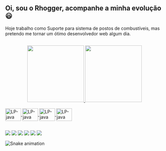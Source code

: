 ## Oi, sou o Rhogger, acompanhe a minha evolução 😃


Hoje trabalho como Suporte para sistema de postos de combustíveis, mas pretendo me tornar um ótimo desenvolvedor web algum dia.

##

<div align="center">
  <a href="https://github.com/rhogger">
  <img height="180em" src="https://github-readme-stats.vercel.app/api?username=rhogger&show_icons=true&theme=maroongold&include_all_commits=true&count_private=true"/>
  <img height="180em" src="https://github-readme-stats.vercel.app/api/top-langs/?username=rhogger&layout=compact&langs_count=7&theme=maroongold"/>
</div>
  
<div style="display: inline_block"><br>
  <img align="center" alt="LP-java" height="40" width="50" src="https://cdn.jsdelivr.net/gh/devicons/devicon/icons/java/java-original-wordmark.svg" />
  <img align="center" alt="LP-java" height="40" width="50" src="https://cdn.jsdelivr.net/gh/devicons/devicon/icons/c/c-original.svg" />
  <img align="center" alt="LP-java" height="40" width="50" src="https://cdn.jsdelivr.net/gh/devicons/devicon/icons/html5/html5-original-wordmark.svg" />
  <img align="center" alt="LP-java" height="40" width="50" src="https://cdn.jsdelivr.net/gh/devicons/devicon/icons/css3/css3-original-wordmark.svg" />
</div>
  
  ##
  
<div> 
  <a href="https://contate.me/RhoggerFS" target="_blank"><img src="https://img.shields.io/badge/WhatsApp-25D366?style=for-the-badge&logo=whatsapp&logoColor=white" target="_blank"></a>
  <a href="https://www.linkedin.com/in/rhogger-freitas-699594214/" target="_blank"><img src="https://img.shields.io/badge/-LinkedIn-%230077B5?style=for-the-badge&logo=linkedin&logoColor=white" target="_blank"></a> 
  <a href="https://www.instagram.com/rhogger._.fs/" target="_blank"><img src="https://img.shields.io/badge/-Instagram-%23E4405F?style=for-the-badge&logo=instagram&logoColor=white" target="_blank"></a>
  <a href="https://www.facebook.com/rhogger.freitas/" target="_blank"><img src="https://img.shields.io/badge/Facebook-1877F2?style=for-the-badge&logo=facebook&logoColor=white" target="_blank"></a>
  <a href = "mailto:rhoggerrv@gmail.com"><img src="https://img.shields.io/badge/-Gmail-%23333?style=for-the-badge&logo=gmail&logoColor=white" target="_blank"></a>
  <a href="https://discord.com/channels/@me/968511537520214037" target="_blank"><img src="https://img.shields.io/badge/Discord-7289DA?style=for-the-badge&logo=discord&logoColor=white" target="_blank"></a> 
  
![Snake animation](https://github.com/Rhogger)
 
</div>
